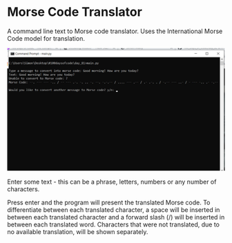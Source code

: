 # Morse Code Translator

A command line text to Morse code translator. Uses the International Morse Code model for translation.

![Image of Morse code translator](https://github.com/SimonMably/Morse_Code_Translator/blob/main/morse_code_translator.jpg?raw=true)

Enter some text - this can be a phrase, letters, numbers or any number of characters.

Press enter and the program will present the translated Morse code. To differentiate between each translated character, a space will be inserted in between each translated character and a forward slash (/) will be inserted in between each translated word. Characters that were not translated, due to no available translation, will be shown separately.
